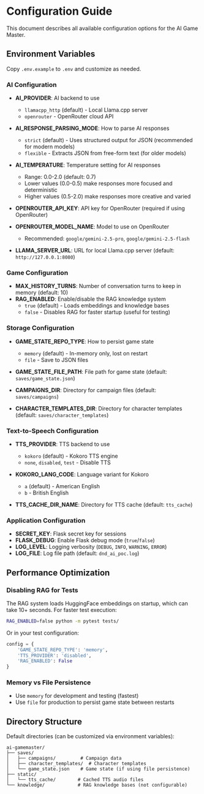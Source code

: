 # Configuration Guide

This document describes all available configuration options for the AI Game Master.

## Environment Variables

Copy `.env.example` to `.env` and customize as needed.

### AI Configuration

- **AI_PROVIDER**: AI backend to use
  - `llamacpp_http` (default) - Local Llama.cpp server
  - `openrouter` - OpenRouter cloud API

- **AI_RESPONSE_PARSING_MODE**: How to parse AI responses
  - `strict` (default) - Uses structured output for JSON (recommended for modern models)
  - `flexible` - Extracts JSON from free-form text (for older models)

- **AI_TEMPERATURE**: Temperature setting for AI responses
  - Range: 0.0-2.0 (default: 0.7)
  - Lower values (0.0-0.5) make responses more focused and deterministic
  - Higher values (0.5-2.0) make responses more creative and varied

- **OPENROUTER_API_KEY**: API key for OpenRouter (required if using OpenRouter)
- **OPENROUTER_MODEL_NAME**: Model to use on OpenRouter
  - Recommended: `google/gemini-2.5-pro`, `google/gemini-2.5-flash`
- **LLAMA_SERVER_URL**: URL for local Llama.cpp server (default: `http://127.0.0.1:8080`)

### Game Configuration

- **MAX_HISTORY_TURNS**: Number of conversation turns to keep in memory (default: 10)
- **RAG_ENABLED**: Enable/disable the RAG knowledge system
  - `true` (default) - Loads embeddings and knowledge bases
  - `false` - Disables RAG for faster startup (useful for testing)

### Storage Configuration

- **GAME_STATE_REPO_TYPE**: How to persist game state
  - `memory` (default) - In-memory only, lost on restart
  - `file` - Save to JSON files
  
- **GAME_STATE_FILE_PATH**: File path for game state (default: `saves/game_state.json`)
- **CAMPAIGNS_DIR**: Directory for campaign files (default: `saves/campaigns`)
- **CHARACTER_TEMPLATES_DIR**: Directory for character templates (default: `saves/character_templates`)

### Text-to-Speech Configuration

- **TTS_PROVIDER**: TTS backend to use
  - `kokoro` (default) - Kokoro TTS engine
  - `none`, `disabled`, `test` - Disable TTS

- **KOKORO_LANG_CODE**: Language variant for Kokoro
  - `a` (default) - American English
  - `b` - British English

- **TTS_CACHE_DIR_NAME**: Directory for TTS cache (default: `tts_cache`)

### Application Configuration

- **SECRET_KEY**: Flask secret key for sessions
- **FLASK_DEBUG**: Enable Flask debug mode (`true`/`false`)
- **LOG_LEVEL**: Logging verbosity (`DEBUG`, `INFO`, `WARNING`, `ERROR`)
- **LOG_FILE**: Log file path (default: `dnd_ai_poc.log`)

## Performance Optimization

### Disabling RAG for Tests

The RAG system loads HuggingFace embeddings on startup, which can take 10+ seconds. For faster test execution:

```bash
RAG_ENABLED=false python -m pytest tests/
```

Or in your test configuration:

```python
config = {
    'GAME_STATE_REPO_TYPE': 'memory',
    'TTS_PROVIDER': 'disabled',
    'RAG_ENABLED': False
}
```

### Memory vs File Persistence

- Use `memory` for development and testing (fastest)
- Use `file` for production to persist game state between restarts

## Directory Structure

Default directories (can be customized via environment variables):

```
ai-gamemaster/
├── saves/
│   ├── campaigns/         # Campaign data
│   ├── character_templates/  # Character templates
│   └── game_state.json    # Game state (if using file persistence)
├── static/
│   └── tts_cache/        # Cached TTS audio files
└── knowledge/            # RAG knowledge bases (not configurable)
```